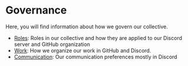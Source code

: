 # Governance

Here, you will find information about how we govern our collective.

- [Roles](roles.md): Roles in our collective and how they are applied to our
  Discord server and GitHub organization
- [Work](work.md): How we organize our work in GitHub and Discord.
- [Communication](communication.md): Our communication preferences mostly in
  Discord
